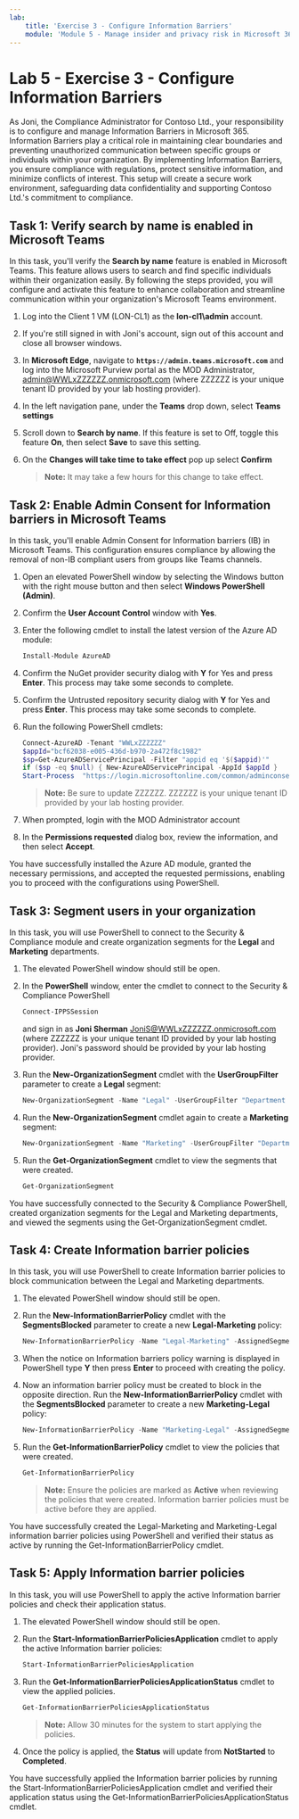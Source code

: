 ```yaml
---
lab:
    title: 'Exercise 3 - Configure Information Barriers'
    module: 'Module 5 - Manage insider and privacy risk in Microsoft 365'
---
```


# Lab 5 - Exercise 3 - Configure Information Barriers

As Joni, the Compliance Administrator for Contoso Ltd., your responsibility is to configure and manage Information Barriers in Microsoft 365. Information Barriers play a critical role in maintaining clear boundaries and preventing unauthorized communication between specific groups or individuals within your organization. By implementing Information Barriers, you ensure compliance with regulations, protect sensitive information, and minimize conflicts of interest. This setup will create a secure work environment, safeguarding data confidentiality and supporting Contoso Ltd.'s commitment to compliance.

## Task 1: Verify search by name is enabled in Microsoft Teams

In this task, you'll verify the **Search by name** feature is enabled in Microsoft Teams. This feature allows users to search and find specific individuals within their organization easily. By following the steps provided, you will configure and activate this feature to enhance collaboration and streamline communication within your organization's Microsoft Teams environment.

1. Log into the Client 1 VM (LON-CL1) as the **lon-cl1\admin** account.

1. If you're still signed in with Joni's account, sign out of this account and close all browser windows.

1. In **Microsoft Edge**, navigate to **`https://admin.teams.microsoft.com`** and log into the Microsoft Purview portal as the MOD Administrator, admin@WWLxZZZZZZ.onmicrosoft.com (where ZZZZZZ is your unique tenant ID provided by your lab hosting provider).

1. In the left navigation pane, under the **Teams** drop down, select **Teams settings**

1. Scroll down to **Search by name**. If this feature is set to Off, toggle this feature **On**, then select **Save** to save this setting.

1. On the **Changes will take time to take effect** pop up select **Confirm**

    >**Note:** It may take a few hours for this change to take effect.

## Task 2: Enable Admin Consent for Information barriers in Microsoft Teams

In this task, you'll enable Admin Consent for Information barriers (IB) in Microsoft Teams. This configuration ensures compliance by allowing the removal of non-IB compliant users from groups like Teams channels.

1. Open an elevated PowerShell window by selecting the Windows button with the right mouse button and then select **Windows PowerShell (Admin)**.

1. Confirm the **User Account Control** window with **Yes**.

1. Enter the following cmdlet to install the latest version of the Azure AD module:

    ```powershell
    Install-Module AzureAD
    ```

1. Confirm the NuGet provider security dialog with **Y** for Yes and press **Enter**. This process may take some seconds to complete.

1. Confirm the Untrusted repository security dialog with **Y** for Yes and press **Enter**.  This process may take some seconds to complete.

1. Run the following PowerShell cmdlets:

    ````powershell
    Connect-AzureAD -Tenant "WWLxZZZZZZ"
    $appId="bcf62038-e005-436d-b970-2a472f8c1982" 
    $sp=Get-AzureADServicePrincipal -Filter "appid eq '$($appid)'"
    if ($sp -eq $null) { New-AzureADServicePrincipal -AppId $appId }
    Start-Process  "https://login.microsoftonline.com/common/adminconsent?client_id=$appId"
    ````

    >**Note:** Be sure to update ZZZZZZ. ZZZZZZ is your unique tenant ID provided by your lab hosting provider.

1. When prompted, login with the MOD Administrator account

1. In the **Permissions requested** dialog box, review the information, and then select **Accept**.

You have successfully installed the Azure AD module, granted the necessary permissions, and accepted the requested permissions, enabling you to proceed with the configurations using PowerShell.

## Task 3: Segment users in your organization

In this task, you will use PowerShell to connect to the Security & Compliance module and create organization segments for the **Legal** and **Marketing** departments.

1. The elevated PowerShell window should still be open.

1. In the **PowerShell** window, enter the cmdlet to connect to the Security & Compliance PowerShell

    ````powershell
    Connect-IPPSSession
    ````

    and sign in as **Joni Sherman** JoniS@WWLxZZZZZZ.onmicrosoft.com (where ZZZZZZ is your unique tenant ID provided by your lab hosting provider).  Joni's password should be provided by your lab hosting provider.

1. Run the **New-OrganizationSegment** cmdlet with the **UserGroupFilter** parameter to create a **Legal** segment:

    ````powershell
    New-OrganizationSegment -Name "Legal" -UserGroupFilter "Department -eq 'Legal'"
    ````

1. Run the **New-OrganizationSegment** cmdlet again to create a **Marketing** segment:

    ````powershell
    New-OrganizationSegment -Name "Marketing" -UserGroupFilter "Department -eq 'Marketing'"
    ````

1. Run the **Get-OrganizationSegment** cmdlet to view the segments that were created.

    ````powershell
    Get-OrganizationSegment
    ````

You have successfully connected to the Security & Compliance PowerShell, created organization segments for the Legal and Marketing departments, and viewed the segments using the Get-OrganizationSegment cmdlet.

## Task 4: Create Information barrier policies

In this task, you will use PowerShell to create Information barrier policies to block communication between the Legal and Marketing departments.

1. The elevated PowerShell window should still be open.

1. Run the **New-InformationBarrierPolicy** cmdlet with the **SegmentsBlocked** parameter to create a new **Legal-Marketing** policy:

    ````powershell
    New-InformationBarrierPolicy -Name "Legal-Marketing" -AssignedSegment "Legal" -SegmentsBlocked "Marketing" -State Active
    ````

1. When the notice on Information barriers policy warning is displayed in PowerShell type **Y** then press **Enter** to proceed with creating the policy.

1. Now an information barrier policy must be created to block in the opposite direction. Run the **New-InformationBarrierPolicy** cmdlet with the **SegmentsBlocked** parameter to create a new **Marketing-Legal** policy:

    ````powershell
    New-InformationBarrierPolicy -Name "Marketing-Legal" -AssignedSegment "Marketing" -SegmentsBlocked "Legal" -State Active
    ````

1. Run the **Get-InformationBarrierPolicy** cmdlet to view the policies that were created.

    ````powershell
    Get-InformationBarrierPolicy
    ````

    >**Note:** Ensure the policies are marked as **Active** when reviewing the policies that were created. Information barrier policies must be active before they are applied.

You have successfully created the Legal-Marketing and Marketing-Legal information barrier policies using PowerShell and verified their status as active by running the Get-InformationBarrierPolicy cmdlet.

## Task 5: Apply Information barrier policies

In this task, you will use PowerShell to apply the active Information barrier policies and check their application status.

1. The elevated PowerShell window should still be open.

1. Run the **Start-InformationBarrierPoliciesApplication** cmdlet to apply the active Information barrier policies:

    ````powershell
    Start-InformationBarrierPoliciesApplication
    ````

1. Run the **Get-InformationBarrierPoliciesApplicationStatus** cmdlet to view the applied policies.

    ````powershell
    Get-InformationBarrierPoliciesApplicationStatus
    ````

    >**Note:** Allow 30 minutes for the system to start applying the policies.

1. Once the policy is applied, the **Status** will update from **NotStarted** to **Completed**.

You have successfully applied the Information barrier policies by running the Start-InformationBarrierPoliciesApplication cmdlet and verified their application status using the Get-InformationBarrierPoliciesApplicationStatus cmdlet.
